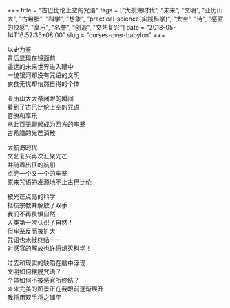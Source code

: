 +++
title = "古巴比伦上空的咒语"
tags = ["大航海时代", "未来", "文明", "亚历山大", "古希腊", "科学", "想象", "practical-science(实践科学)", "太空", "诗", "感官的快感", "享乐", "名誉", "创造", "文艺复兴"]
date = "2018-05-14T16:52:35+08:00"
slug = "curses-over-babylon"
+++

以史为鉴  
背后显现在镜面前  
遥远的未来世界进入眼中  
一统银河却没有咒语的文明  
衣食无忧却怡然自得的个体

亚历山大大帝闭眼的瞬间  
看到了古巴比伦上空的咒语  
官僚和享乐  
从此百无聊赖成为西方的牢笼  
古希腊的光芒消散

大航海时代  
文艺复兴再次汇聚光芒  
并随着出征的航船  
点亮一个又一个的牢笼  
原来咒语的发源地不止古巴比伦

被光芒点亮的科学  
抵抗宗教并解放了双手  
我们不再畏惧自然  
人类第一次认识了自然！  
但牢笼反而被扩大  
咒语也未被终结——  
对感官的解放也许将熄灭科学！

过去和现实的缺陷在脑中浮现  
文明如何摆脱咒语？  
个体如何不被感官所终结？  
未来完美的图景正在我眼前逐渐展开  
我将用双手将之铺平
